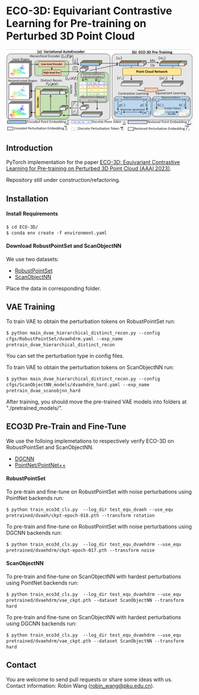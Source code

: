 # ECO-3D: Equivariant Contrastive Learning for Pre-training on Perturbed 3D Point Cloud
![image](https://github.com/robinwang1/ECO-3D/blob/main/figs/eco.png)

## Introduction
PyTorch implementation for the paper [ECO-3D: Equivariant Contrastive Learning for Pre-training on Perturbed 3D Point Cloud (AAAI 2023)](http://arxiv.org).

Repository still under construction/refactoring. 

## Installation
#### Install Requirements
    $ cd ECO-3D/
    $ conda env create -f environment.yaml

#### Download RobustPointSet and ScanObjectNN
We use two datasets:
* [RobustPointSet](https://github.com/AutodeskAILab/RobustPointSet)
* [ScanObjectNN](https://hkust-vgd.github.io/scanobjectnn/)

Place the data in corresponding folder.

## VAE Training
To train VAE to obtain the perturbation tokens on RobustPointSet run:
```
$ python main_dvae_hierarchical_distinct_recon.py --config cfgs/RobustPointSet/dvaehdrm.yaml --exp_name pretrain_dvae_hierarchical_distinct_recon
```
You can set the perturbation type in config files.

To train VAE to obtain the perturbation tokens on ScanObjectNN run:
```
$ python main_dvae_hierarchical_distinct_recon.py --config cfgs/ScanObjectNN_models/dvaehdrm_hard.yaml --exp_name pretrain_dvae_scanobjnn_hard
```

After training, you should move the pre-trained VAE models into folders at "./pretrained_models/".


## ECO3D Pre-Train and Fine-Tune
We use the folloing implemetations to respectively verify ECO-3D on RobustPointSet and ScanObjectNN.
* [DGCNN](https://github.com/WangYueFt/dgcnn/tree/master/pytorch)
* [PointNet/PointNet++](https://github.com/yanx27/Pointnet_Pointnet2_pytorch)


#### RobustPointSet
To pre-train and fine-tune on RobustPointSet with noise perturbations using PointNet backends run: 
```
$ python train_eco3d_cls.py  --log_dir test_equ_dvaeh --use_equ pretrained/dvaeh/ckpt-epoch-018.pth --transform rotation
```

To pre-train and fine-tune on RobustPointSet with noise perturbations using DGCNN backends run:  
```
$ python train_eco3d_cls.py  --log_dir test_equ_dvaehdrm --use_equ pretrained/dvaehdrm/ckpt-epoch-017.pth --transform noise
```

#### ScanObjectNN
To pre-train and fine-tune on ScanObjectNN with hardest perturbations using PointNet backends run: 
```
$ python train_eco3d_cls.py  --log_dir test_equ_dvaehdrm --use_equ pretrained/dvaehdrm/vae_ckpt.pth --dataset ScanObjectNN --transform hard
```

To pre-train and fine-tune on ScanObjectNN with hardest perturbations using DGCNN backends run:  
```
$ python train_eco3d_cls.py  --log_dir test_equ_dvaehdrm --use_equ pretrained/dvaehdrm/vae_ckpt.pth --dataset ScanObjectNN --transform hard
```

## Contact 
You are welcome to send pull requests or share some ideas with us. Contact information: Robin Wang (robin_wang@pku.edu.cn).

